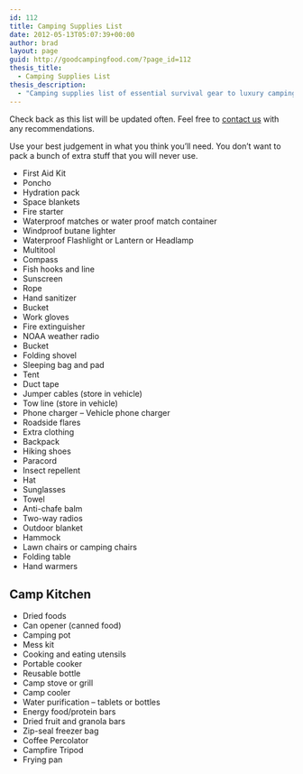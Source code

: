 ```yaml
---
id: 112
title: Camping Supplies List
date: 2012-05-13T05:07:39+00:00
author: brad
layout: page
guid: http://goodcampingfood.com/?page_id=112
thesis_title:
  - Camping Supplies List
thesis_description:
  - "Camping supplies list of essential survival gear to luxury camping. You'll find everything you might need to enjoy camping."
---
```

Check back as this list will be updated often. Feel free to <a title="Contact" href="http://goodcampingfood.com/contact/" target="_blank">contact us</a> with any recommendations.

Use your best judgement in what you think you&#8217;ll need. You don&#8217;t want to pack a bunch of extra stuff that you will never use.

  * First Aid Kit
  * Poncho
  * Hydration pack
  * Space blankets
  * Fire starter
  * Waterproof matches or water proof match container
  * Windproof butane lighter
  * Waterproof Flashlight or Lantern or Headlamp
  * Multitool
  * Compass
  * Fish hooks and line
  * Sunscreen
  * Rope
  * Hand sanitizer
  * Bucket
  * Work gloves
  * Fire extinguisher
  * NOAA weather radio
  * Bucket
  * Folding shovel
  * Sleeping bag and pad
  * Tent
  * Duct tape
  * Jumper cables (store in vehicle)
  * Tow line (store in vehicle)
  * Phone charger &#8211; Vehicle phone charger
  * Roadside flares
  * Extra clothing
  * Backpack
  * Hiking shoes
  * Paracord
  * Insect repellent
  * Hat
  * Sunglasses
  * Towel
  * Anti-chafe balm
  * Two-way radios
  * Outdoor blanket
  * Hammock
  * Lawn chairs or camping chairs
  * Folding table
  * Hand warmers

## Camp Kitchen

  * Dried foods
  * Can opener (canned food)
  * Camping pot
  * Mess kit
  * Cooking and eating utensils
  * Portable cooker
  * Reusable bottle
  * Camp stove or grill
  * Camp cooler
  * Water purification &#8211; tablets or bottles
  * Energy food/protein bars
  * Dried fruit and granola bars
  * Zip-seal freezer bag
  * Coffee Percolator
  * Campfire Tripod
  * Frying pan